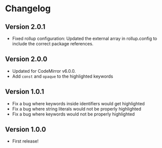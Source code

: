 # Changelog


## Version 2.0.1

- Fixed rollup configuration: Updated the external array in rollup.config to include the correct package references.


## Version 2.0.0

- Updated for CodeMirror v6.0.0.
- Add `const` and `opaque` to the highlighted keywords

## Version 1.0.1

- Fix a bug where keywords inside identifiers would get highlighted
- Fix a bug where string literals would not be properly highlighted
- Fix a bug where keywords would not be properly highlighted

## Version 1.0.0

- First release!
